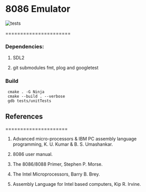 # 8086 Emulator

![tests](https://github.com/ngendah/8086-emulator/actions/workflows/linux.yml/badge.svg)

======================

### Dependencies:

1. SDL2

2. git submodules fmt, plog and googletest

### Build

```
 cmake . -G Ninja
 cmake --build . --verbose
 gdb tests/unitTests
```

## References

=====================

1. Advanced micro-processors & IBM PC assembly language programming, K. U. Kumar & B. S. Umashankar.

2. 8086 user manual.

3. The 8086/8088 Primer, Stephen P. Morse.

4. The Intel Microprocessors, Barry B. Brey.

5. Assembly Language for Intel based computers, Kip R. Irvine.

